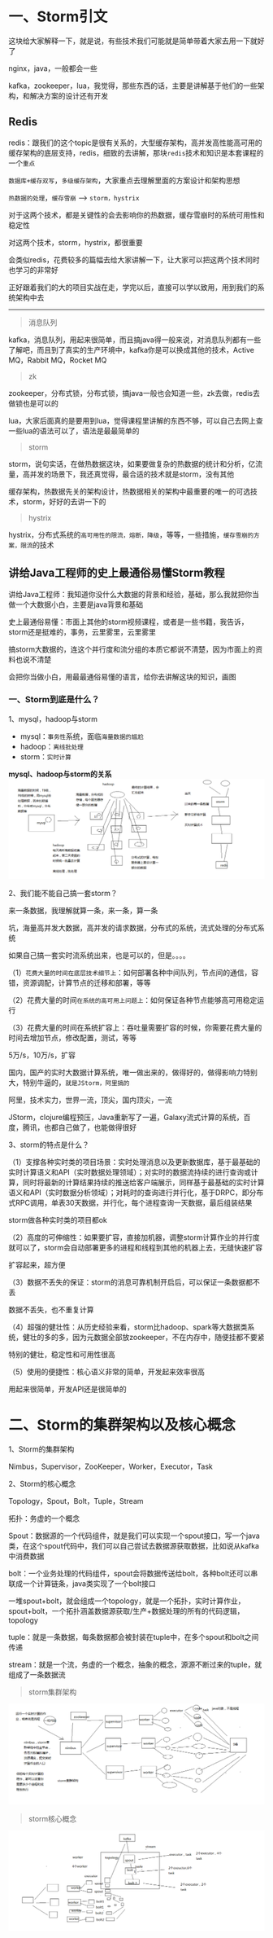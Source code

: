 
# 一、Storm引文
这块给大家解释一下，就是说，有些技术我们可能就是简单带着大家去用一下就好了

nginx，java，一般都会一些

kafka，zookeeper，lua，我觉得，那些东西的话，主要是讲解基于他们的一些架构，和解决方案的设计还有开发

## Redis
redis：跟我们的这个topic是很有关系的，大型缓存架构，高并发高性能高可用的缓存架构的底层支持，redis，细致的去讲解，那块`redis`技术和知识是本套课程的一个`重点`

`数据库+缓存双写`，`多级缓存架构`，大家重点去理解里面的方案设计和架构思想

`热数据的处理`，`缓存雪崩` --> `storm，hystrix`

对于这两个技术，都是关键性的会去影响你的热数据，缓存雪崩时的系统可用性和稳定性

对这两个技术，storm，hystrix，都很重要

会类似redis，花费较多的篇幅去给大家讲解一下，让大家可以把这两个技术同时也学习的非常好

正好跟着我们的大的项目实战在走，学完以后，直接可以学以致用，用到我们的系统架构中去

---

> 消息队列

kafka，消息队列，用起来很简单，而且搞java得一般来说，对消息队列都有一些了解吧，而且到了真实的生产环境中，kafka你是可以换成其他的技术，Active MQ，Rabbit MQ，Rocket MQ

> zk

zookeeper，分布式锁，分布式锁，搞java一般也会知道一些，zk去做，redis去做锁也是可以的

lua，大家后面真的是要用到lua，觉得课程里讲解的东西不够，可以自己去网上查一些lua的语法可以了，语法是最最简单的

> storm

storm，说句实话，在做热数据这块，如果要做复杂的热数据的统计和分析，亿流量，高并发的场景下，我还真觉得，最合适的技术就是storm，没有其他

缓存架构，热数据先关的架构设计，热数据相关的架构中最重要的唯一的可选技术，storm，好好的去讲一下的

> hystrix

hystrix，分布式系统的`高可用性的限流，熔断，降级`，等等，一些措施，`缓存雪崩的方案，限流`的技术

## 讲给Java工程师的史上最通俗易懂Storm教程

讲给Java工程师：我知道你没什么大数据的背景和经验，基础，那么我就把你当做一个大数据小白，主要是java背景和基础

史上最通俗易懂：市面上其他的storm视频课程，或者是一些书籍，我告诉，storm还是挺难的，事务，云里雾里，云里雾里

搞storm大数据的，连这个并行度和流分组的本质它都说不清楚，因为市面上的资料也说不清楚

会把你当做小白，用最最通俗易懂的语言，给你去讲解这块的知识，画图

### 一、Storm到底是什么？

1、mysql，hadoop与storm

- mysql：`事务性`系统，面临`海量数据的尴尬`
- hadoop：`离线批处理`
- storm：`实时计算`


**mysql、hadoop与storm的关系**
![](mysql、hadoop与storm的关系.png)

2、我们能不能自己搞一套storm？

来一条数据，我理解就算一条，来一条，算一条

坑，海量高并发大数据，高并发的请求数据，分布式的系统，流式处理的分布式系统

如果自己搞一套实时流系统出来，也是可以的，但是。。。。

（1）`花费大量的时间在底层技术细节上`：如何部署各种中间队列，节点间的通信，容错，资源调配，计算节点的迁移和部署，等等

（2）花费大量的时间`在系统的高可用上问题上`：如何保证各种节点能够高可用稳定运行

（3）花费大量的时间在系统扩容上：吞吐量需要扩容的时候，你需要花费大量的时间去增加节点，修改配置，测试，等等

5万/s，10万/s，扩容

国内，国产的实时大数据计算系统，唯一做出来的，做得好的，做得影响力特别大，特别牛逼的，`就是JStorm，阿里搞的`

阿里，技术实力，世界一流，顶尖，国内顶尖，一流

JStorm，clojure编程预压，Java重新写了一遍，Galaxy流式计算的系统，百度，腾讯，也都自己做了，也能做得很好

3、storm的特点是什么？

（1）支撑各种实时类的项目场景：实时处理消息以及更新数据库，基于最基础的实时计算语义和API（实时数据处理领域）；对实时的数据流持续的进行查询或计算，同时将最新的计算结果持续的推送给客户端展示，同样基于最基础的实时计算语义和API（实时数据分析领域）；对耗时的查询进行并行化，基于DRPC，即分布式RPC调用，单表30天数据，并行化，每个进程查询一天数据，最后组装结果

storm做各种实时类的项目都ok

（2）高度的可伸缩性：如果要扩容，直接加机器，调整storm计算作业的并行度就可以了，storm会自动部署更多的进程和线程到其他的机器上去，无缝快速扩容

扩容起来，超方便

（3）数据不丢失的保证：storm的消息可靠机制开启后，可以保证一条数据都不丢

数据不丢失，也不重复计算

（4）超强的健壮性：从历史经验来看，storm比hadoop、spark等大数据类系统，健壮的多的多，因为元数据全部放zookeeper，不在内存中，随便挂都不要紧

特别的健壮，稳定性和可用性很高

（5）使用的便捷性：核心语义非常的简单，开发起来效率很高

用起来很简单，开发API还是很简单的


# 二、Storm的集群架构以及核心概念

1、Storm的集群架构

Nimbus，Supervisor，ZooKeeper，Worker，Executor，Task

2、Storm的核心概念

Topology，Spout，Bolt，Tuple，Stream

拓扑：务虚的一个概念

Spout：数据源的一个代码组件，就是我们可以实现一个spout接口，写一个java类，在这个spout代码中，我们可以自己尝试去数据源获取数据，比如说从kafka中消费数据

bolt：一个业务处理的代码组件，spout会将数据传送给bolt，各种bolt还可以串联成一个计算链条，java类实现了一个bolt接口

一堆spout+bolt，就会组成一个topology，就是一个拓扑，实时计算作业，spout+bolt，一个拓扑涵盖数据源获取/生产+数据处理的所有的代码逻辑，topology

tuple：就是一条数据，每条数据都会被封装在tuple中，在多个spout和bolt之间传递

stream：就是一个流，务虚的一个概念，抽象的概念，源源不断过来的tuple，就组成了一条数据流

> storm集群架构

![](storm集群架构.png)

> storm核心概念

![](storm核心概念.png)


